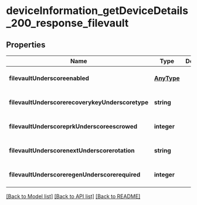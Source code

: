 # deviceInformation_getDeviceDetails_200_response_filevault

## Properties
Name | Type | Description | Notes
------------ | ------------- | ------------- | -------------
**filevaultUnderscoreenabled** | [**AnyType**](.md) |  | [optional] [default to null]
**filevaultUnderscorerecoverykeyUnderscoretype** | **string** |  | [optional] [default to null]
**filevaultUnderscoreprkUnderscoreescrowed** | **integer** |  | [optional] [default to null]
**filevaultUnderscorenextUnderscorerotation** | **string** |  | [optional] [default to null]
**filevaultUnderscoreregenUnderscorerequired** | **integer** |  | [optional] [default to null]

[[Back to Model list]](../README.md#documentation-for-models) [[Back to API list]](../README.md#documentation-for-api-endpoints) [[Back to README]](../README.md)


